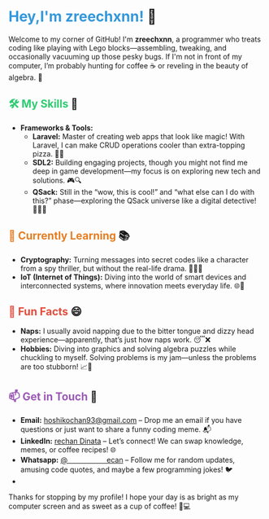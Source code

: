 # <span style="color: #3498db;">Hey,I'm zreechxnn!</span> 🎉

Welcome to my corner of GitHub! I'm <strong>zreechxnn</strong>, a programmer who treats coding like playing with Lego blocks—assembling, tweaking, and occasionally vacuuming up those pesky bugs. If I'm not in front of my computer, I’m probably hunting for coffee ☕ or reveling in the beauty of algebra. 📐

## <span style="color: #2ecc71;">🛠️ My Skills</span> 🚀

- **Frameworks & Tools:**
  - **Laravel:** Master of creating web apps that look like magic! With Laravel, I can make CRUD operations cooler than extra-topping pizza. 🍕✨
  - **SDL2:** Building engaging projects, though you might not find me deep in game development—my focus is on exploring new tech and solutions. 🎮🔍
  - **QSack:** Still in the “wow, this is cool!” and “what else can I do with this?” phase—exploring the QSack universe like a digital detective! 🕵️‍♂️🌟

## <span style="color: #e67e22;">🌱 Currently Learning</span> 📚

- **Cryptography:** Turning messages into secret codes like a character from a spy thriller, but without the real-life drama. 🔐🕵️‍♂️
- **IoT (Internet of Things):** Diving into the world of smart devices and interconnected systems, where innovation meets everyday life. 🌐🔧

## <span style="color: #e74c3c;">🤔 Fun Facts</span> 😄

- **Naps:** I usually avoid napping due to the bitter tongue and dizzy head experience—apparently, that’s just how naps work. 😴❌
- **Hobbies:** Diving into graphics and solving algebra puzzles while chuckling to myself. Solving problems is my jam—unless the problems are too stubborn! 📈🎨

## <span style="color: #9b59b6;">📫 Get in Touch</span> 💬

- **Email:** [hoshikochan93@gmail.com](mailto:hoshikochan93@gmail.com) – Drop me an email if you have questions or just want to share a funny coding meme. 📬
- **LinkedIn:** [rechan Dinata](https://www.linkedin.com/in/rechan-dinata-a80552278/) – Let’s connect! We can swap knowledge, memes, or coffee recipes! 🌐
- **Whatsapp:** [@ㅤㅤㅤㅤㅤㅤecan](https://wa.me/62895422689930) – Follow me for random updates, amusing code quotes, and maybe a few programming jokes! 🐦
- 

Thanks for stopping by my profile! I hope your day is as bright as my computer screen and as sweet as a cup of coffee! 🚀💻
